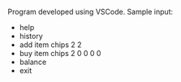 Program developed using VSCode. Sample input:
- help
- history
- add item chips 2 2
- buy item chips 2 0 0 0 0
- balance
- exit
